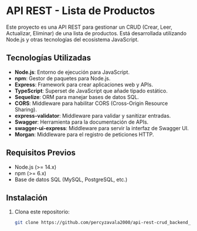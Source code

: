 # API REST - Lista de Productos

Este proyecto es una API REST para gestionar un CRUD (Crear, Leer, Actualizar, Eliminar) de una lista de productos. Está desarrollada utilizando Node.js y otras tecnologías del ecosistema JavaScript.

## Tecnologías Utilizadas

- **Node.js**: Entorno de ejecución para JavaScript.
- **npm**: Gestor de paquetes para Node.js.
- **Express**: Framework para crear aplicaciones web y APIs.
- **TypeScript**: Superset de JavaScript que añade tipado estático.
- **Sequelize**: ORM para manejar bases de datos SQL.
- **CORS**: Middleware para habilitar CORS (Cross-Origin Resource Sharing).
- **express-validator**: Middleware para validar y sanitizar entradas.
- **Swagger**: Herramienta para la documentación de APIs.
- **swagger-ui-express**: Middleware para servir la interfaz de Swagger UI.
- **Morgan**: Middleware para el registro de peticiones HTTP.

## Requisitos Previos

- Node.js (>= 14.x)
- npm (>= 6.x)
- Base de datos SQL (MySQL, PostgreSQL, etc.)

## Instalación

1. Clona este repositorio:
   ```bash
   git clone https://github.com/percyzavala2000/api-rest-crud_backend_productos.git
